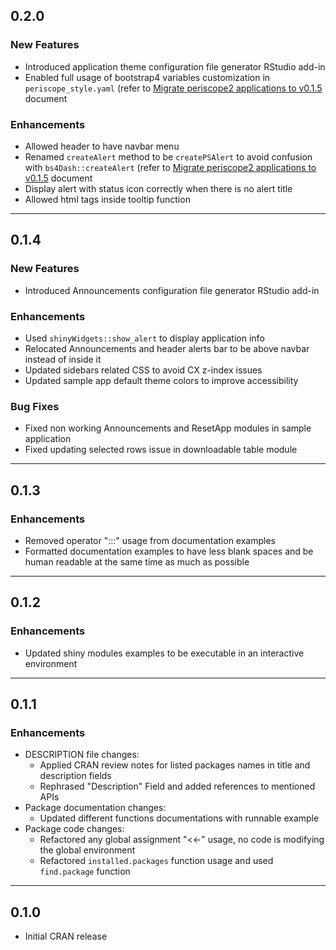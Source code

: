 ## 0.2.0
### New Features
- Introduced application theme configuration file generator RStudio add-in
- Enabled full usage of bootstrap4 variables customization in `periscope_style.yaml` (refer to [Migrate periscope2 applications to v0.1.5](migrate_to_v0_1_5.html) document

### Enhancements
- Allowed header to have navbar menu
- Renamed `createAlert` method to be `createPSAlert` to avoid confusion with `bs4Dash::createAlert` (refer to [Migrate periscope2 applications to v0.1.5](migrate_to_v0_1_5.html) document
- Display alert with status icon correctly when there is no alert title
- Allowed html tags inside tooltip function

-----

## 0.1.4
### New Features
- Introduced Announcements configuration file generator RStudio add-in

### Enhancements
- Used `shinyWidgets::show_alert` to display application info
- Relocated Announcements and header alerts bar to be above navbar instead of inside it
- Updated sidebars related CSS to avoid CX z-index issues
- Updated sample app default theme colors to improve accessibility

### Bug Fixes
- Fixed non working Announcements and ResetApp modules in sample application
- Fixed updating selected rows issue in downloadable table module

-----

## 0.1.3
### Enhancements
  - Removed operator ":::" usage from documentation examples
  - Formatted documentation examples to have less blank spaces and be human readable at the same time as much as possible

-----

## 0.1.2
### Enhancements
- Updated shiny modules examples to be executable in an interactive environment

-----

## 0.1.1
### Enhancements
- DESCRIPTION file changes:
  - Applied CRAN review notes for listed packages names in title and description fields
  - Rephrased "Description" Field and added references to mentioned APIs
- Package documentation changes:
  - Updated different functions documentations with runnable example
- Package code changes:
  - Refactored any global assignment "<<-" usage, no code is modifying the global environment
  - Refactored `installed.packages` function usage and used `find.package` function

-----

## 0.1.0
* Initial CRAN release

